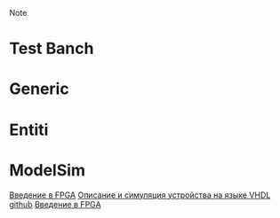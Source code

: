 > [!NOTE]
> # Test Banch
> # Generic
> # Entiti
> # ModelSim
> [Введение в FPGA](https://www.youtube.com/playlist?list=PLeQDJtBkrIiTbyythMxE7fJv59zFa8Czv)
> [Описание и симуляция устройства на языке VHDL](https://www.youtube.com/watch?v=YLxJek9qeO4)
> [github](https://github.com/LLDevLab/Examples.git)
[Введение в FPGA](https://www.youtube.com/playlist?list=PLeQDJtBkrIiTbyythMxE7fJv59zFa8Czv)
